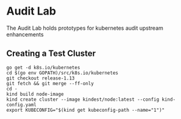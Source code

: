 # Audit Lab

The Audit Lab holds prototypes for kubernetes audit upstream enhancements

## Creating a Test Cluster
```term
go get -d k8s.io/kubernetes
cd $(go env GOPATH)/src/k8s.io/kubernetes
git checkout release-1.13
git fetch && git merge --ff-only
cd -
kind build node-image
kind create cluster --image kindest/node:latest --config kind-config.yaml
export KUBECONFIG="$(kind get kubeconfig-path --name="1")"
```